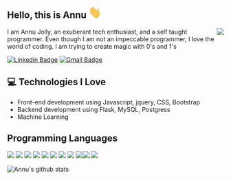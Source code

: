 <h2> Hello, this is Annu  <img src="https://raw.githubusercontent.com/ABSphreak/ABSphreak/master/gifs/Hi.gif" width="30px"></h2><img  align='right' src="https://c7.uihere.com/files/460/923/629/5b95b150a626e.jpg">
I am Annu Jolly, an exuberant tech enthusiast, and a self taught programmer. Even though I am not an impeccable programmer, I love the world of coding. I am trying to create magic with 0's and 1's

<br/>

[![Linkedin Badge](https://img.shields.io/badge/-annu-blue?style=flat-square&logo=Linkedin&logoColor=white&link=https://www.linkedin.com/in/annu-jolly/)](https://www.linkedin.com/in/annu-jolly/) [![Gmail Badge](https://img.shields.io/badge/-annujolly17@gmail.com-c14438?style=flat-square&logo=Gmail&logoColor=white&link=mailto:annujolly17@gmail.com)](mailto:annujolly17@gmail.com)



## :computer: Technologies I Love
* Front-end development using  Javascript, jquery, CSS, Bootstrap 
* Backend development using Flask, MySQL, Postgress
* Machine Learning


## Programming Languages
 <img src = 'https://image.flaticon.com/icons/svg/1822/1822899.svg' height='30'/> <img src = 'https://image.flaticon.com/icons/svg/919/919827.svg' width='30'/> <img src = 'https://github.com/MarikIshtar007/MarikIshtar007/blob/master/images/css.svg' width='30'/> <img src = 'https://github.com/MarikIshtar007/MarikIshtar007/blob/master/images/js.svg' width='30'/> <img src = 'https://github.com/MarikIshtar007/MarikIshtar007/blob/master/images/bootstrap.svg' width='33'/>  <img src = 'https://github.com/MarikIshtar007/MarikIshtar007/blob/master/images/flask.png' width='30'/>  <img src = 'https://github.com/MarikIshtar007/MarikIshtar007/blob/master/images/c-original.svg' width='30'/> <img src = 'https://github.com/MarikIshtar007/MarikIshtar007/blob/master/images/cpp.svg' width='30'/> <img src = 'https://upload.wikimedia.org/wikipedia/commons/thumb/9/98/Solidity_logo.svg/1200px-Solidity_logo.svg.png' width='30'/><img src = 'https://external-content.duckduckgo.com/iu/?u=https%3A%2F%2Ftse3.mm.bing.net%2Fth%3Fid%3DOIP.RQ8rlvfppN1r1CA-mufW0QHaHa%26pid%3DApi&f=1' width='30'/> <img src = 'https://github.com/MarikIshtar007/MarikIshtar007/blob/master/images/sql.svg' width='30'/>
 



![Annu's github stats](https://github-readme-stats.vercel.app/api?username=annu12340&show_icons=true&hide=[%22issues%22])
 
 
